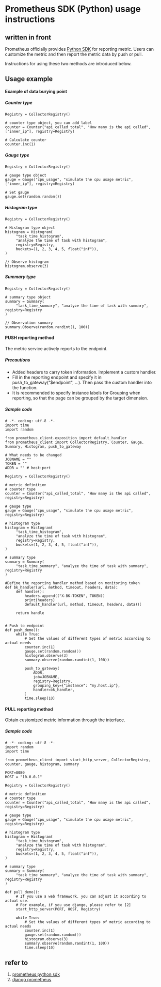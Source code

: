 # Prometheus SDK (Python) usage instructions

## written in front

Prometheus officially provides [Python SDK](https://github.com/prometheus/client_python) for reporting metric. Users can customize the metric and then report the metric data by push or pull.

Instructions for using these two methods are introduced below.


## Usage example

#### Example of data burying point

##### Counter type
```
Registry = CollectorRegistry()

# counter type object, you can add label
counter = Counter("api_called_total", "How many is the api called", ["inner_ip"], registry=Registry)

# Calculate counter
counter.inc(1)
```

##### Gauge type
```
Registry = CollectorRegistry()

# gauge type object
gauge = Gauge("cpu_usage", "simulate the cpu usage metric", ["inner_ip"], registry=Registry)

# Set gauge
gauge.set(random.random())
```

##### Histogram type
```
Registry = CollectorRegistry()

# Histogram type object
histogram = Histogram(
     "task_time_histogram",
     "analyze the time of task with histogram",
     registry=Registry,
     buckets=(1, 2, 3, 4, 5, float("inf")),
)

// Observe histogram
histogram.observe(3)
```

##### Summary type
```
Registry = CollectorRegistry()

# summary type object
summary = Summary(
     "task_time_summary", "analyze the time of task with summary", registry=Registry
)

// Observation summary
summary.Observe(random.randint(1, 100))
```

#### PUSH reporting method
The metric service actively reports to the endpoint.

##### Precautions
- Added headers to carry token information. Implement a custom handler.
- Fill in the reporting endpoint and specify it in push_to_gateway("$endpoint", ...). Then pass the custom handler into the function.
- It is recommended to specify instance labels for Grouping when reporting, so that the page can be grouped by the target dimension.

##### Sample code
```
# -*- coding: utf-8 -*-
import time
import random

from prometheus_client.exposition import default_handler
from prometheus_client import CollectorRegistry, Counter, Gauge, Summary, Histogram, push_to_gateway

# What needs to be changed
JOBNAME = ""
TOKEN = ""
ADDR = "" # host:port

Registry = CollectorRegistry()

# metric definition
# counter type
counter = Counter("api_called_total", "How many is the api called", registry=Registry)

# gauge type
gauge = Gauge("cpu_usage", "simulate the cpu usage metric", registry=Registry)

# histogram type
histogram = Histogram(
     "task_time_histogram",
     "analyze the time of task with histogram",
     registry=Registry,
     buckets=(1, 2, 3, 4, 5, float("inf")),
)

# summary type
summary = Summary(
     "task_time_summary", "analyze the time of task with summary", registry=Registry
)

#Define the reporting handler method based on monitoring token
def bk_handler(url, method, timeout, headers, data):
     def handle():
         headers.append(("X-BK-TOKEN", TOKEN))
         print(headers)
         default_handler(url, method, timeout, headers, data)()

     return handle


# Push to endpoint
def push_demo():
     while True:
         # Set the values of different types of metric according to actual needs
         counter.inc(1)
         gauge.set(random.random())
         histogram.observe(3)
         summary.observe(random.randint(1, 100))

         push_to_gateway(
             ADDR,
             job=JOBNAME,
             registry=Registry,
             grouping_key={"instance": "my.host.ip"},
             handler=bk_handler,
         )
         time.sleep(10)
```


#### PULL reporting method
Obtain customized metric information through the interface.

##### Sample code
```
# -*- coding: utf-8 -*-
import random
import time

from prometheus_client import start_http_server, CollectorRegistry, counter, gauge, histogram, summary

PORT=8080
HOST = "10.0.0.1"

Registry = CollectorRegistry()

# metric definition
# counter type
counter = Counter("api_called_total", "How many is the api called", registry=Registry)

# gauge type
gauge = Gauge("cpu_usage", "simulate the cpu usage metric", registry=Registry)

# histogram type
histogram = Histogram(
     "task_time_histogram",
     "analyze the time of task with histogram",
     registry=Registry,
     buckets=(1, 2, 3, 4, 5, float("inf")),
)

# summary type
summary = Summary(
     "task_time_summary", "analyze the time of task with summary", registry=Registry
)

def pull_demo():
     # If you use a web framework, you can adjust it according to actual use.
     # For example, if you use django, please refer to [2]
     start_http_server(PORT, HOST, Registry)

     while True:
         # Set the values of different types of metric according to actual needs
         counter.inc(1)
         gauge.set(random.random())
         histogram.observe(3)
         summary.observe(random.randint(1, 100))
         time.sleep(10)
```

## refer to
1. [prometheus python sdk](https://github.com/prometheus/client_python)
2. [django prometheus](https://github.com/korfuri/django-prometheus)